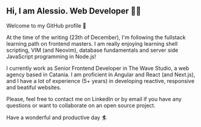 ## Hi, I am Alessio. Web Developer 👋😎

Welcome to my GitHub profile 🚀

At the time of the writing (23th of December), I'm following the fullstack learning path on frontend masters.
I am really enjoying learning shell scripting, VIM (and Neovim), database fundamentals and server side JavaScript programming in Node.js!

I currently work as Senior Frontend Developer in The Wave Studio, a web agency based in Catania.
I am proficient in Angular and React (and Next.js), and I have a lot of experience (5+ years) in developing reactive, responsive and beatiful websites.

Please, feel free to contact me on LinkedIn or by email if you have any questions or want to collaborate on an open source project.

Have a wonderful and productive day 🏄
